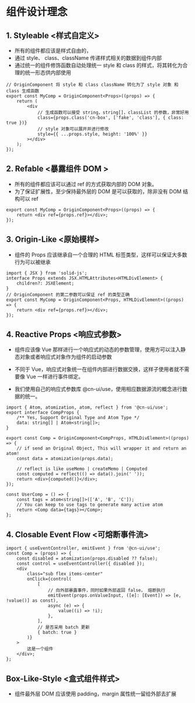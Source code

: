# 组件设计理念

## 1. Styleable <样式自定义>

-   所有的组件都应该是样式自由的，
-   通过 style、 class、className 传递样式相关的数据到组件内部
-   通过统一的组件修饰函数自动处理统一 style 和 class 的样式，将其转化为合理的统一形态供内部使用

```tsx
// OriginComponent 将 style 和 class className 转化为了 style 对象 和 class 生成函数
export const MyComp = OriginComponent<Props>((props) => {
    return (
        <div
            // 生成函数可以接受 string，string[]，classList 的参数，非常好用
            class={props.class('cn-box', ['fake', 'class'], { class: true })}
            // style 对象可以展开并进行修改
            style={{ ...props.style, height: '100%' }}
        ></div>
    );
});
```

## 2. Refable <暴露组件 DOM >

-   所有的组件都应该可以通过 ref 的方式获取内部的 DOM 对象。
-   为了保证扩展性，至少保持最外层的 DOM 是可以获取的，除非没有 DOM 结构可以 ref

```tsx
export const MyComp = OriginComponent<Props>((props) => {
    return <div ref={props.ref}></div>;
});
```

## 3. Origin-Like <原始模样>

-   组件的 Props 应该继承自一个合理的 HTML 标签类型，这样可以保证大多数行为可以被继承

```tsx
import { JSX } from 'solid-js';
interface Props extends JSX.HTMLAttributes<HTMLDivElement> {
    children?: JSXElement;
}
// OriginComponent 的第二参数可以保证 ref 的类型正确
export const MyComp = OriginComponent<Props, HTMLDivElement>((props) => {
    return <div ref={props.ref}></div>;
});
```

## 4. Reactive Props <响应式参数>

-   组件应该像 Vue 那样进行一个响应式的动态的参数管理，使用方可以注入静态对象或者响应式对象作为组件的启动参数
-   不同于 Vue，响应式对象统一在组件内部进行数据交换，这样子使用者就不需要像 Vue 一样进行事件绑定。

-   我们使用自己的响应式参数库 @cn-ui/use，使用相应数据源流的概念进行数据的统一。

```tsx
import { Atom, atomization, atom, reflect } from '@cn-ui/use';
export interface CompProps {
    /** Yes, Support Original Type and Atom Type */
    data: string[] | Atom<string[]>;
}

export const Comp = OriginComponent<CompProps, HTMLDivElement>((props) => {
    // if send an Original Object, This will wrapper it and return an atom!
    const data = atomization(props.data);

    // reflect is like useMemo | createMemo | Computed
    const computed = reflect(() => data().join(' '));
    return <div>{computed()}</div>;
});

const UserComp = () => {
    const tags = atom<string[]>(['A', 'B', 'C']);
    // You can keep to use tags to generate many active atom
    return <Comp data={tags}></Comp>;
};
```

## 4. Closable Event Flow <可熔断事件流>

```tsx
import { useEventController, emitEvent } from '@cn-ui/use';
const Comp = (props) => {
    const disabled = atomization(props.disabled ?? false);
    const control = useEventController({ disabled });
    <div
        class="sub flex items-center"
        onClick={control(
            [
                // 向外部暴露事件，同时如果外部返回 false， 熔断执行
                emitEvent(props.onValueInput, ([e]: [Event]) => [e, !value()] as const),
                async (e) => {
                    value((i) => !i);
                },
            ],
            // 是否采用 batch 更新
            { batch: true }
        )}
    >
        这是一个组件
    </div>;
};
```

## Box-Like-Style <盒式组件样式>

-   组件最外层 DOM 应该使用 padding，margin 属性统一留给外部去扩展
